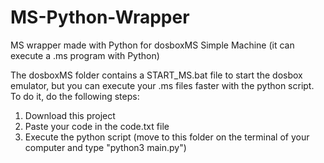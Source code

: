 # MS-Python-Wrapper
MS wrapper made with Python for dosboxMS Simple Machine (it can execute a .ms program with Python)

The dosboxMS folder contains a START_MS.bat file to start the dosbox emulator, but you can execute your .ms files faster with the python script.
To do it, do the following steps:
1. Download this project
2. Paste your code in the code.txt file
3. Execute the python script (move to this folder on the terminal of your computer and type "python3 main.py")
